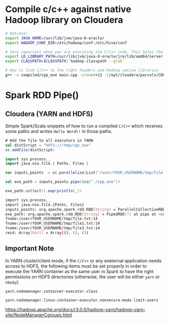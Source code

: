 # Compile c/c++ against native Hadoop library on Cloudera

```bash
# Optional
export JAVA_HOME=/usr/lib/jvm/java-8-oracle/
export HADOOP_CONF_DIR=/etc/hadoop/conf:/etc/hive/conf

# Very important when you are executing the C/C++ code. This helps the JAVA to find and link the libraries (classpath) if I am not mistaken
export LD_LIBRARY_PATH=/usr/lib/jvm/java-8-oracle/jre/lib/amd64/server:/opt/cloudera/parcels/CDH/lib/
export CLASSPATH=$CLASSPATH:`hadoop classpath --glob`

# How to link C/C++ to the right headers and Hadoop native libraries
g++ -o compiled/cpp_exe main.cpp -std=c++11 -I/opt/cloudera/parcels/CDH/include/ -L/opt/cloudera/parcels/CDH/lib/ -lhdfs
```

# Spark RDD Pipe()
## Cloudera (YARN and HDFS)
Simple Spark/Scala snippets of how to run a compiled `C/C++` which receives some paths and writes `Hello Wordl!` in those paths.

```scala
# Add the file to all executors in YARN
val distScript = "hdfs:///tmp/cpp_exe"
sc.addFile(distScript)

import sys.process._
import java.nio.file.{ Paths, Files }

var inputs_points  = sc.parallelize(List("/user/YOUR_USERNAME/tmp/file.txt","/user/YOUR_USERNAME/tmp/file2.txt","/user/YOUR_USERNAME/tmp/file3.txt"))

val exe_path = inputs_points.pipe(Seq("./cpp_exe"))

exe_path.collect().map(println(_))

```
```bash
import sys.process._
import java.nio.file.{Paths, Files}
inputs_points: org.apache.spark.rdd.RDD[String] = ParallelCollectionRDD[6] at parallelize at <console>:29
exe_path: org.apache.spark.rdd.RDD[String] = PipedRDD[7] at pipe at <console>:29
fname:/user/YOUR_USERNAME/tmp/file.txt:14
fname:/user/YOUR_USERNAME/tmp/file2.txt:14
fname:/user/YOUR_USERNAME/tmp/file3.txt:14
res4: Array[Unit] = Array((), (), ())
```

## Important Note

In YARN cluster/client mode, if the `C/C++` or any exeternal application needs access to HDFS, the following items must be set properly in order to execute the YARN container as the same user in Spark to have the right permissions on HDFS directories (otherwise, the user will be either `yarn` or `nbody`):

```
yarn.nodemanager.container-executor.class

yarn.nodemanager.linux-container-executor.nonsecure-mode.limit-users
```
https://hadoop.apache.org/docs/r3.0.0/hadoop-yarn/hadoop-yarn-site/NodeManagerCgroups.html
